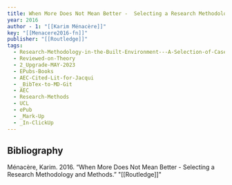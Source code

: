 ```yaml
---
title: When More Does Not Mean Better -  Selecting a Research Methodology and Methods
year: 2016
author - 1: "[[Karim Ménacère]]"
key: "[[Menacere2016-fn]]"
publisher: "[[Routledge]]"
tags:
  - Research-Methodology-in-the-Built-Environment---A-Selection-of-Case-Studies
  - Reviewed-on-Theory
  - 2_Upgrade-MAY-2023
  - EPubs-Books
  - AEC-Cited-Lit-for-Jacqui
  - _BibTex-to-MD-Git
  - AEC
  - Research-Methods
  - UCL
  - ePub
  - _Mark-Up
  - _In-ClickUp
---
```


## Bibliography
Ménacère, Karim. 2016. “When More Does Not Mean Better -  Selecting a Research Methodology and Methods.” "[[Routledge]]"